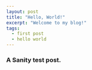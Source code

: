 ```yaml
---
layout: post
title: "Hello, World!"
excerpt: "Welcome to my blog!"
tags:
  - first post
  - hello world
---
```


### A Sanity test post. 
